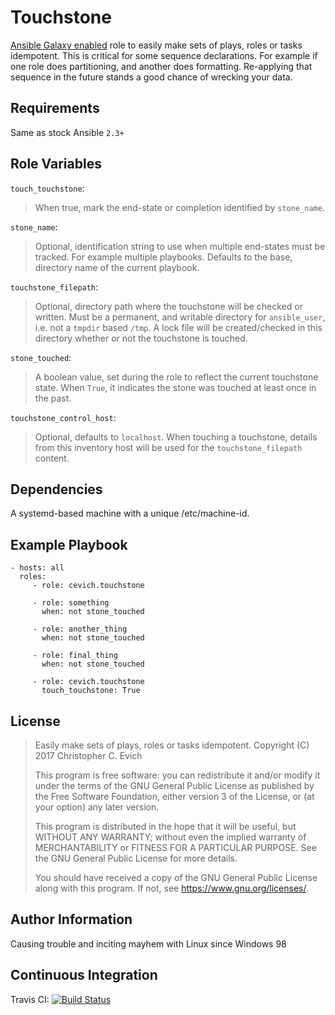 Touchstone
==========

[Ansible Galaxy enabled](https://galaxy.ansible.com/cevich/touchstone/)
role to easily make sets of plays, roles or
tasks idempotent. This is critical for some sequence declarations. For
example if one role does partitioning, and another does formatting.
Re-applying that sequence in the future stands a good chance of wrecking
your data.

Requirements
------------

Same as stock Ansible ``2.3+``

Role Variables
--------------

`touch_touchstone`:
>
> When true, mark the end-state or completion identified by
> `stone_name`.

`stone_name`:
>
> Optional, identification string to use when multiple end-states must
> be tracked. For example multiple playbooks. Defaults to the base,
> directory name of the current playbook.

`touchstone_filepath`:
>
> Optional, directory path where the touchstone will be checked or
> written. Must be a permanent, and writable directory for
> `ansible_user`, i.e. not a `tmpdir` based `/tmp`. A lock file will
> be created/checked in this directory whether or not the touchstone
> is touched.

`stone_touched`:
>
> A boolean value, set during the role to reflect the current
> touchstone state. When `True`, it indicates the stone was touched at
> least once in the past.

`touchstone_control_host`:
> Optional, defaults to ``localhost``.  When touching a touchstone, details
> from this inventory host will be used for the ``touchstone_filepath`` content.


Dependencies
------------

A systemd-based machine with a unique /etc/machine-id.

Example Playbook
----------------

    - hosts: all
      roles:
         - role: cevich.touchstone

         - role: something
           when: not stone_touched

         - role: another_thing
           when: not stone_touched

         - role: final_thing
           when: not stone_touched

         - role: cevich.touchstone
           touch_touchstone: True

License
-------

> Easily make sets of plays, roles or tasks idempotent. Copyright (C)
> 2017 Christopher C. Evich
>
> This program is free software: you can redistribute it and/or modify
> it under the terms of the GNU General Public License as published by
> the Free Software Foundation, either version 3 of the License, or (at
> your option) any later version.
>
> This program is distributed in the hope that it will be useful, but
> WITHOUT ANY WARRANTY; without even the implied warranty of
> MERCHANTABILITY or FITNESS FOR A PARTICULAR PURPOSE. See the GNU
> General Public License for more details.
>
> You should have received a copy of the GNU General Public License
> along with this program. If not, see
> <https://www.gnu.org/licenses/>.

Author Information
------------------

Causing trouble and inciting mayhem with Linux since Windows 98

Continuous Integration
----------------------

Travis CI: [![Build Status](https://travis-ci.org/cevich/touchstone.svg?branch=master)](https://travis-ci.org/cevich/touchstone)
